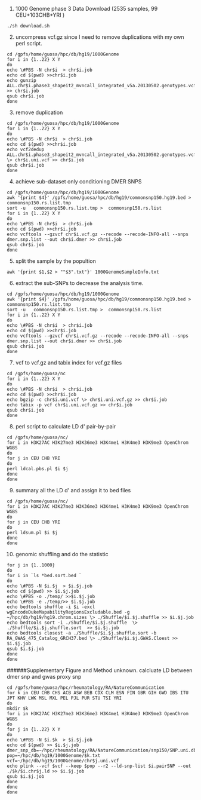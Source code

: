 

1. 1000 Genome phase 3 Data Download (2535 samples, 99 CEU+103CHB+YRI ) 
```
./sh download.sh
```
2. uncompress vcf.gz since I need to remove duplications with my own perl script.
```
cd /gpfs/home/guosa/hpc/db/hg19/1000Genome
for i in {1..22} X Y
do
echo \#PBS -N chr$i  > chr$i.job
echo cd $(pwd) >>chr$i.job
echo gunzip ALL.chr$i.phase3_shapeit2_mvncall_integrated_v5a.20130502.genotypes.vcf.gz >> chr$i.job
qsub chr$i.job
done
```
3. remove duplication
```
cd /gpfs/home/guosa/hpc/db/hg19/1000Genome
for i in {1..22} X Y
do
echo \#PBS -N chr$i  > chr$i.job
echo cd $(pwd) >>chr$i.job
echo vcf2dedup ALL.chr$i.phase3_shapeit2_mvncall_integrated_v5a.20130502.genotypes.vcf \> chr$i.uni.vcf >> chr$i.job
qsub chr$i.job
done
```
4. achieve sub-dataset only conditioning DMER SNPS
```
cd /gpfs/home/guosa/hpc/db/hg19/1000Genome
awk '{print $4}' /gpfs/home/guosa/hpc/db/hg19/commonsnp150.hg19.bed > commonsnp150.rs.list.tmp
sort -u   commonsnp150.rs.list.tmp >  commonsnp150.rs.list
for i in {1..22} X Y
do
echo \#PBS -N chr$i  > chr$i.job
echo cd $(pwd) >>chr$i.job
echo vcftools --gzvcf chr$i.vcf.gz --recode --recode-INFO-all --snps dmer.snp.list --out chr$i.dmer >> chr$i.job
qsub chr$i.job
done
```
5. split the sample by the popultion
```
awk '{print $1,$2 > ""$3".txt"}' 1000GenomeSampleInfo.txt
```
6. extract the sub-SNPs to decrease the analysis time.
```
cd /gpfs/home/guosa/hpc/db/hg19/1000Genome
awk '{print $4}' /gpfs/home/guosa/hpc/db/hg19/commonsnp150.hg19.bed > commonsnp150.rs.list.tmp
sort -u   commonsnp150.rs.list.tmp >  commonsnp150.rs.list
for i in {1..22} X Y
do
echo \#PBS -N chr$i  > chr$i.job
echo cd $(pwd) >>chr$i.job
echo vcftools --gzvcf chr$i.vcf.gz --recode --recode-INFO-all --snps dmer.snp.list --out chr$i.dmer >> chr$i.job
qsub chr$i.job
done

```
7. vcf to vcf.gz and tabix index for vcf.gz files
```
cd /gpfs/home/guosa/nc
for i in {1..22} X Y
do
echo \#PBS -N chr$i  > chr$i.job
echo cd $(pwd) >>chr$i.job
echo bgzip -c chr$i.uni.vcf \> chr$i.uni.vcf.gz >> chr$i.job
echo tabix -p vcf chr$i.uni.vcf.gz >> chr$i.job
qsub chr$i.job
done
```
8.  perl script to calculate LD d' pair-by-pair
```
cd /gpfs/home/guosa/nc/
for i in H3K27AC H3K27me3 H3K36me3 H3K4me1 H3K4me3 H3K9me3 OpenChrom WGBS
do
for j in CEU CHB YRI 
do
perl ldcal.pbs.pl $i $j
done
done

```
9. summary all the LD d' and assign it to bed files
```
cd /gpfs/home/guosa/nc/
for i in H3K27AC H3K27me3 H3K36me3 H3K4me1 H3K4me3 H3K9me3 OpenChrom WGBS
do 
for j in CEU CHB YRI 
do
perl ldsum.pl $i $j
done
done
```

10. genomic shuffling and do the statistic
```
for j in {1..1000}
do
for i in `ls *bed.sort.bed `
do
echo \#PBS -N $i.$j  > $i.$j.job
echo cd $(pwd) >> $i.$j.job
echo \#PBS -o ./temp/ >>$i.$j.job
echo \#PBS -e ./temp/>> $i.$j.job
echo bedtools shuffle -i $i -excl wgEncodeDukeMapabilityRegionsExcludable.bed -g ~/hpc/db/hg19/hg19.chrom.sizes \> ./Shuffle/$i.$j.shuffle >> $i.$j.job
echo bedtools sort -i ./Shuffle/$i.$j.shuffle  \> ./Shuffle/$i.$j.shuffle.sort  >> $i.$j.job 
echo bedtools closest -a ./Shuffle/$i.$j.shuffle.sort -b RA_GWAS_475_Catalog_GRCH37.bed \> ./Shuffle/$i.$j.GWAS.Cloest >> $i.$j.job
qsub $i.$j.job
done
done
```


######Supplementary Figure and Method
unknown. calcluate LD between dmer snp and gwas proxy snp
```
cd /gpfs/home/guosa/hpc/rheumatology/RA/NatureCommunication
for k in CEU CHB CHS ACB ASW BEB CDX CLM ESN FIN GBR GIH GWD IBS ITU JPT KHV LWK MSL MXL PEL PJL PUR STU TSI YRI 
do
mkdir $k
for i in H3K27AC H3K27me3 H3K36me3 H3K4me1 H3K4me3 H3K9me3 OpenChrom WGBS
do 
for j in {1..22} X Y
do
echo \#PBS -N $i.$k  > $i.$j.job
echo cd $(pwd) >> $i.$j.job
dmer_snp_db=~/hpc/rheumatology/RA/NatureCommunication/snp150/SNP.uni.db
pop=~/hpc/db/hg19/1000Genome/$k.txt
vcf=~/hpc/db/hg19/1000Genome/chr$j.uni.vcf
echo plink --vcf $vcf --keep $pop --r2 --ld-snp-list $i.pairSNP --out ./$k/$i.chr$j.ld >> $i.$j.job
qsub $i.$j.job
done
done
done

```
